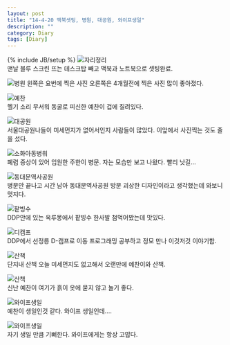```yaml
---
layout: post
title: "14-4-20 맥북셋팅, 병원, 대공원, 와이프생일"
description: ""
category: Diary
tags: [Diary]
---
```

{% include JB/setup %}
![자리정리](https://lh6.googleusercontent.com/-h9VVmf_wl3k/U1KjW0PBOKI/AAAAAAAABIE/GeQuT93yphU/w914-h646-no/IMG_1671.JPG)  
맨날 블루 스크린 뜨는 데스크탑 빼고 맥북과 노트북으로 셋팅완료.  
  
![병원](https://lh6.googleusercontent.com/-TZvUnYDp0WE/U1Kjf5aF-aI/AAAAAAAABH8/_CnP22WXphI/w914-h686-no/IMG_1669.JPG)
왼쪽은 요번에 찍은 사진 오른쪽은 4개월전에 찍은 사진 많이 좋아졌다.  
  
![예찬](https://lh4.googleusercontent.com/-cql4mfXG9HQ/U1KjhJWA2FI/AAAAAAAABH8/PkGjjd0NKy0/w568-h757-no/IMG_1638.jpg)  
헬기 소리 무서워 동굴로 피신한 예찬이 겁에 질려있다.  
  
![대공원](https://lh6.googleusercontent.com/-__oOIFFyZJI/U1KjieoJ5DI/AAAAAAAABH8/9TMEPggVcYg/w568-h757-no/IMG_1616.jpg)  
서울대공원나들이 미세먼지가 없어서인지 사람들이 많았다. 이앞에서 사진찍는 것도 줄을 섰다.  
  
![소화아동병워](https://lh6.googleusercontent.com/-zwCi9NJ-5-c/U1KjlBew6-I/AAAAAAAABH8/qMjN9U1il8Y/w914-h686-no/IMG_1688.jpg)  
폐렴 증상이 있어 입원한 주한이 병문. 자는 모습만 보고 나왔다. 빨리 낫길...

![동대문역사공원](https://lh6.googleusercontent.com/-rMtL5cGRwek/U1Kjl8hZSBI/AAAAAAAABH8/5fh9AbS5GCw/w914-h686-no/IMG_1694.jpg)  
병문안 끝나고 시간 남아 동대문역사공원 방문 괴상한 디자인이라고 생각했는데 와보니 멋지다.  

![팥빙수](https://lh6.googleusercontent.com/-hdwtscvD7Uc/U1KjmGr8LWI/AAAAAAAABH8/P80Yj9kmblM/w914-h686-no/IMG_1690.jpg)  
DDP안에 있는 옥루몽에서 팥빙수 한사발 첨먹어봤는데 맛있다.  
  
![디캠프](https://lh5.googleusercontent.com/-DZUDx3NkjtQ/U1KjmwrC-cI/AAAAAAAABH8/db9oFLOfNTc/w568-h757-no/IMG_1697.jpg)  
DDP에서 선정릉 D-캠프로 이동 프로그래밍 공부하고 정모 만나 이것저것 이야기함.  
  
![산책](https://lh6.googleusercontent.com/-EoaVSG9sTG0/U1KjnFoofzI/AAAAAAAABH8/G8vfEXtoLjk/w822-h617-no/IMG_1700.jpg)  
단지내 산책 오늘 미세먼지도 없고해서 오랜만에 예찬이와 산책.

![산책](https://lh3.googleusercontent.com/-FCeotQPkb9o/U1KjnjGF1LI/AAAAAAAABH8/r9JZs6F8V8E/w568-h757-no/IMG_1707.jpg)  
신난 예찬이 여기가 흙이 옷에 묻지 않고 놀기 좋다.  

![와이프생일](https://lh5.googleusercontent.com/-kKRsMGxgmMo/U1KjoMM1RyI/AAAAAAAABH8/FSltKTPAY_k/w568-h757-no/IMG_1738.jpg)  
예찬이 생일인것 같다. 와이프 생일인데....  

![와이프생일](https://lh6.googleusercontent.com/-XkHIt8zDWpQ/U1KjoWH5qSI/AAAAAAAABH8/YleJduiGhHI/w568-h757-no/IMG_1741.jpg)   
자기 생일 만큼 기뻐한다. 와이프에게는 항상 고맙다. 
